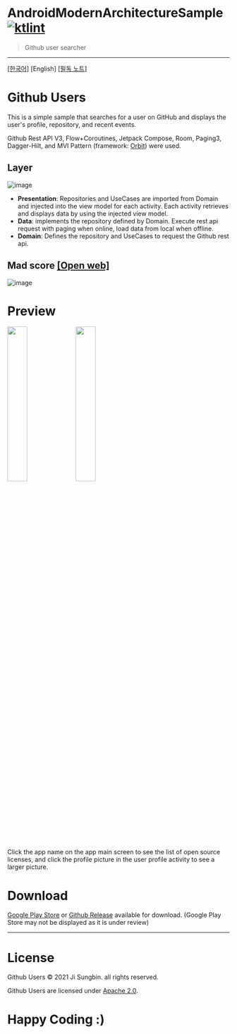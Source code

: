 # AndroidModernArchitectureSample [![ktlint](https://img.shields.io/badge/code%20style-%E2%9D%A4-FF4081.svg)](https://ktlint.github.io/)

> Github user searcher

---

[[한국어]](https://github.com/jisungbin/AndroidModernArchitectureSample/blob/master/README-kr.md) [English] [[필독 노트]](https://github.com/jisungbin/AndroidModernArchitectureSample/blob/master/NOITE-kr.md)

# Github Users 

This is a simple sample that searches for a user on GitHub and displays the user's profile, repository, and recent events.

Github Rest API V3, Flow+Coroutines, Jetpack Compose, Room, Paging3, Dagger-Hilt, and MVI Pattern (framework: [Orbit](https://github.com/orbit-mvi/orbit-mvi)) were used.



## Layer

![image](https://user-images.githubusercontent.com/40740128/136686589-8815d1af-75f3-43c3-a75b-668b39511b5a.png)

- **Presentation**: Repositories and UseCases are imported from Domain and injected into the view model for each activity. Each activity retrieves and displays data by using the injected view model.
- **Data**: implements the repository defined by Domain. Execute rest api request with paging when online, load data from local when offline.
- **Domain**: Defines the repository and UseCases to request the Github rest api.

## Mad score [[Open web]](https://madscorecard.withgoogle.com/scorecard/share/612972238/ )

![image](https://user-images.githubusercontent.com/40740128/136686854-c36f819f-8556-41ca-91a1-632209209578.png)



# Preview

<div>
<img src="https://user-images.githubusercontent.com/40740128/136687125-d20e861e-3711-4d99-ab06-87a8e025cf47.png" width="30%"/>
<img src="https://user-images.githubusercontent.com/40740128/136687129-c37fe5df-e0a8-45ff-8071-e218d6d73a3e.png" width="30%"/>
</div>


Click the app name on the app main screen to see the list of open source licenses, and click the profile picture in the user profile activity to see a larger picture.



# Download

[Google Play Store](https://play.google.com/store/apps/details?id=io.github.jisungbin.githubusers) or [Github Release](https://github.com/jisungbin/AndroidModernArchitectureSample/releases/tag/1.0.0) available for download. (Google Play Store may not be displayed as it is under review)

---

# License

Github Users © 2021 Ji Sungbin. all rights reserved.

Github Users are licensed under [Apache 2.0](https://github.com/jisungbin/AndroidModernArchitectureSample/blob/master/LICENSE).



# Happy Coding :)
